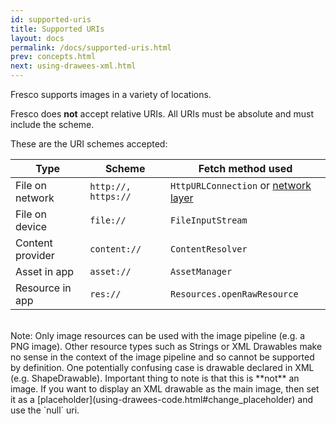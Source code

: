 ```yaml
---
id: supported-uris
title: Supported URIs
layout: docs
permalink: /docs/supported-uris.html
prev: concepts.html
next: using-drawees-xml.html
---
```


Fresco supports images in a variety of locations. 

Fresco does **not** accept relative URIs. All URIs must be absolute and must include the scheme.

These are the URI schemes accepted:


| Type | Scheme | Fetch method used
| ---------------- | ------- | ------------- |
| File on network | `http://,` `https://` | `HttpURLConnection` or [network layer](using-other-network-layers.html) |
| File on device | `file://` | `FileInputStream` | 
| Content provider | `content://` | `ContentResolver` |
| Asset in app | `asset://` | `AssetManager` |
| Resource in app | `res://` | `Resources.openRawResource` |

<br/>
Note: Only image resources can be used with the image pipeline (e.g. a PNG image). Other resource types such as Strings or XML Drawables make no sense in the context of the image pipeline and so cannot be supported by definition. One potentially confusing case is drawable declared in XML (e.g. ShapeDrawable). Important thing to note is that this is **not** an image. If you want to display an XML drawable as the main image, then set it as a [placeholder](using-drawees-code.html#change_placeholder) and use the `null` uri.
